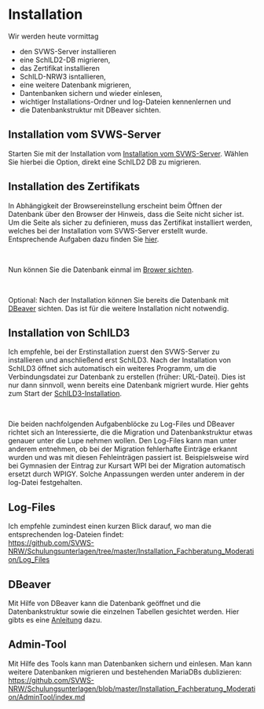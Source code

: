 # Installation
Wir werden heute vormittag
* den SVWS-Server installieren
* eine SchILD2-DB migrieren,
* das Zertifikat installieren
* SchILD-NRW3 isntallieren,
* eine weitere Datenbank migrieren,
* Dantenbanken sichern und wieder einlesen,
* wichtiger Installations-Ordner und log-Dateien kennenlernen und
* die Datenbankstruktur mit DBeaver sichten.



## Installation vom SVWS-Server
Starten Sie mit der Installation vom [Installation vom SVWS-Server](https://github.com/SVWS-NRW/Schulungsunterlagen/blob/master/Installation_Fachberatung_Moderation/Installation_SVWS/index.md). Wählen Sie hierbei die Option, direkt eine SchILD2 DB zu migrieren.


## Installation des Zertifikats
In Abhängigkeit der Browsereinstellung erscheint beim Öffnen der Datenbank über den Browser der Hinweis, dass die Seite nicht sicher ist. Um die Seite als sicher zu definieren, muss das Zertifikat installiert werden, welches bei der Installation vom SVWS-Server erstellt wurde. Entsprechende Aufgaben dazu finden Sie [hier](https://github.com/SVWS-NRW/Schulungsunterlagen/blob/master/Installation_Fachberatung_Moderation/Installation_Zertifikat/index.md).

&nbsp;

Nun können Sie die Datenbank einmal im [Brower sichten](https://github.com/SVWS-NRW/Schulungsunterlagen/blob/master/Installation_Fachberatung_Moderation/SVWS_Client_Sichten/index.md).

&nbsp;

Optional: Nach der Installation können Sie bereits die Datenbank mit [DBeaver](https://github.com/SVWS-NRW/Schulungsunterlagen/blob/master/Installation_Fachberatung_Moderation/DBeaver/index.md) sichten. Das ist für die weitere Installation nicht notwendig.


## Installation von SchILD3
Ich empfehle, bei der Erstinstallation zuerst den SVWS-Server zu installieren und anschließend erst SchILD3. Nach der Installation von SchILD3 öffnet sich automatisch ein weiteres Programm, um die Verbindungsdatei zur Datenbank zu erstellen (früher: URL-Datei). Dies ist nur dann sinnvoll, wenn bereits eine Datenbank migriert wurde.
Hier gehts zum Start der [SchILD3-Installation](https://github.com/SVWS-NRW/Schulungsunterlagen/blob/master/Installation_Fachberatung_Moderation/Installation_SchILD3/index.md).

&nbsp;

Die beiden nachfolgenden Aufgabenblöcke zu Log-Files und DBeaver richtet sich an Interessierte, die die Migration und Datenbankstruktur etwas genauer unter die Lupe nehmen wollen. Den Log-Files kann man unter anderem entnehmen, ob bei der Migration fehlerhafte Einträge erkannt wurden und was mit diesen Fehleinträgen passiert ist. Beispielsweise wird bei Gymnasien der Eintrag zur Kursart WPI bei der Migration automatisch ersetzt durch WPIGY. Solche Anpassungen werden unter anderem in der log-Datei festgehalten. 

## Log-Files
Ich empfehle zumindest einen kurzen Blick darauf, wo man die entsprechenden log-Dateien findet:  
https://github.com/SVWS-NRW/Schulungsunterlagen/tree/master/Installation_Fachberatung_Moderation/Log_Files

## DBeaver
Mit Hilfe von DBeaver kann die Datenbank geöffnet und die Datenbankstruktur sowie die einzelnen Tabellen gesichtet werden. Hier gibts es eine [Anleitung](https://github.com/SVWS-NRW/Schulungsunterlagen/tree/master/Installation_Fachberatung_Moderation/DBeaver) dazu.


## Admin-Tool
Mit Hilfe des Tools kann man Datenbanken sichern und einlesen. Man kann weitere Datenbanken migrieren und bestehenden MariaDBs dublizieren:
https://github.com/SVWS-NRW/Schulungsunterlagen/blob/master/Installation_Fachberatung_Moderation/AdminTool/index.md


